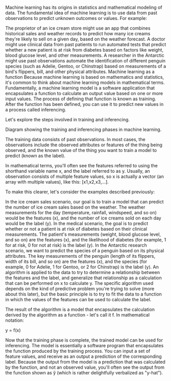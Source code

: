 Machine learning has its origins in statistics and mathematical modeling of data. The fundamental idea of machine learning is to use data from past observations to predict unknown outcomes or values. For example:

The proprietor of an ice cream store might use an app that combines historical sales and weather records to predict how many ice creams they're likely to sell on a given day, based on the weather forecast.
A doctor might use clinical data from past patients to run automated tests that predict whether a new patient is at risk from diabetes based on factors like weight, blood glucose level, and other measurements.
A researcher in the Antarctic might use past observations automate the identification of different penguin species (such as Adelie, Gentoo, or Chinstrap) based on measurements of a bird's flippers, bill, and other physical attributes.
Machine learning as a function
Because machine learning is based on mathematics and statistics, it's common to think about machine learning models in mathematical terms. Fundamentally, a machine learning model is a software application that encapsulates a function to calculate an output value based on one or more input values. The process of defining that function is known as training. After the function has been defined, you can use it to predict new values in a process called inferencing.

Let's explore the steps involved in training and inferencing.

Diagram showing the training and inferencing phases in machine learning.

The training data consists of past observations. In most cases, the observations include the observed attributes or features of the thing being observed, and the known value of the thing you want to train a model to predict (known as the label).

In mathematical terms, you'll often see the features referred to using the shorthand variable name x, and the label referred to as y. Usually, an observation consists of multiple feature values, so x is actually a vector (an array with multiple values), like this: [x1,x2,x3,...].

To make this clearer, let's consider the examples described previously:

In the ice cream sales scenario, our goal is to train a model that can predict the number of ice cream sales based on the weather. The weather measurements for the day (temperature, rainfall, windspeed, and so on) would be the features (x), and the number of ice creams sold on each day would be the label (y).
In the medical scenario, the goal is to predict whether or not a patient is at risk of diabetes based on their clinical measurements. The patient's measurements (weight, blood glucose level, and so on) are the features (x), and the likelihood of diabetes (for example, 1 for at risk, 0 for not at risk) is the label (y).
In the Antarctic research scenario, we want to predict the species of a penguin based on its physical attributes. The key measurements of the penguin (length of its flippers, width of its bill, and so on) are the features (x), and the species (for example, 0 for Adelie, 1 for Gentoo, or 2 for Chinstrap) is the label (y).
An algorithm is applied to the data to try to determine a relationship between the features and the label, and generalize that relationship as a calculation that can be performed on x to calculate y. The specific algorithm used depends on the kind of predictive problem you're trying to solve (more about this later), but the basic principle is to try to fit the data to a function in which the values of the features can be used to calculate the label.

The result of the algorithm is a model that encapsulates the calculation derived by the algorithm as a function - let's call it f. In mathematical notation:

y = f(x)

Now that the training phase is complete, the trained model can be used for inferencing. The model is essentially a software program that encapsulates the function produced by the training process. You can input a set of feature values, and receive as an output a prediction of the corresponding label. Because the output from the model is a prediction that was calculated by the function, and not an observed value, you'll often see the output from the function shown as ŷ (which is rather delightfully verbalized as "y-hat").

